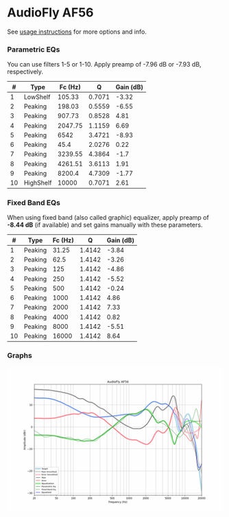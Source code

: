 # AudioFly AF56
See [usage instructions](https://github.com/jaakkopasanen/AutoEq#usage) for more options and info.

### Parametric EQs
You can use filters 1-5 or 1-10. Apply preamp of -7.96 dB or -7.93 dB, respectively.

|   # | Type      |   Fc (Hz) |      Q |   Gain (dB) |
|-----|-----------|-----------|--------|-------------|
|   1 | LowShelf  |    105.33 | 0.7071 |       -3.32 |
|   2 | Peaking   |    198.03 | 0.5559 |       -6.55 |
|   3 | Peaking   |    907.73 | 0.8528 |        4.81 |
|   4 | Peaking   |   2047.75 | 1.1159 |        6.69 |
|   5 | Peaking   |   6542    | 3.4721 |       -8.93 |
|   6 | Peaking   |     45.4  | 2.0276 |        0.22 |
|   7 | Peaking   |   3239.55 | 4.3864 |       -1.7  |
|   8 | Peaking   |   4261.51 | 3.6113 |        1.91 |
|   9 | Peaking   |   8200.4  | 4.7309 |       -1.77 |
|  10 | HighShelf |  10000    | 0.7071 |        2.61 |

### Fixed Band EQs
When using fixed band (also called graphic) equalizer, apply preamp of **-8.44 dB** (if available) and set gains manually with these parameters.

|   # | Type    |   Fc (Hz) |      Q |   Gain (dB) |
|-----|---------|-----------|--------|-------------|
|   1 | Peaking |     31.25 | 1.4142 |       -3.84 |
|   2 | Peaking |     62.5  | 1.4142 |       -3.26 |
|   3 | Peaking |    125    | 1.4142 |       -4.86 |
|   4 | Peaking |    250    | 1.4142 |       -5.52 |
|   5 | Peaking |    500    | 1.4142 |       -0.24 |
|   6 | Peaking |   1000    | 1.4142 |        4.86 |
|   7 | Peaking |   2000    | 1.4142 |        7.33 |
|   8 | Peaking |   4000    | 1.4142 |        0.82 |
|   9 | Peaking |   8000    | 1.4142 |       -5.51 |
|  10 | Peaking |  16000    | 1.4142 |        8.64 |

### Graphs
![](./AudioFly%20AF56.png)
